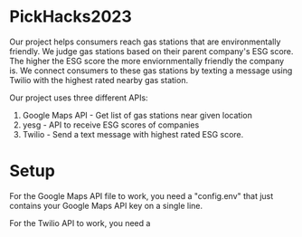 # PickHacks2023

Our project helps consumers reach gas stations that are environmentally friendly. We judge gas stations based on their parent company's ESG score. The higher the ESG score the more enviornmentally friendly the company is. We connect consumers to these gas stations by texting a message using Twilio with the highest rated nearby gas station.

Our project uses three different APIs:

1. Google Maps API - Get list of gas stations near given location
2. yesg - API to receive ESG scores of companies
3. Twilio - Send a text message with highest rated ESG score.


# Setup
For the Google Maps API file to work, you need a "config.env" that just contains your Google Maps API key on a single line.

For the Twilio API to work, you need a 